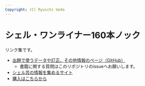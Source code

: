 ```yaml
---
Copyright: (C) Ryuichi Ueda
---
```



# シェル・ワンライナー160本ノック

リンク集です。

* [出題で使うデータや訂正、その他情報のページ（GitHub）](https://github.com/shellgei/shellgei160)
  * 書籍に関する質問はこのリポジトリのissueへお願いします。
* [シェル芸の情報を集めるサイト](https://shellgei.github.io/info/)
* [購入はこちらから](https://www.amazon.co.jp/shop/ryuichiueda/list/3C0ZQJSC6O6OP?ref_=aip_sf_list_spv_ofs_mixed_d)
